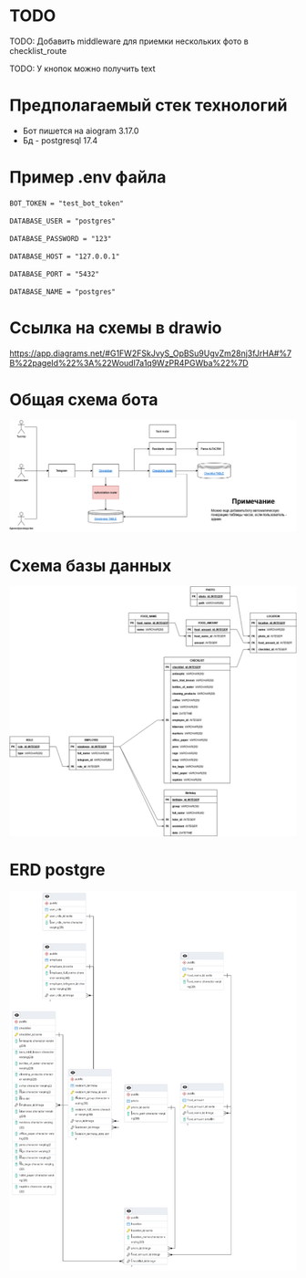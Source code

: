 # TODO

TODO: Добавить middleware для приемки нескольких фото в checklist_route

TODO: У кнопок можно получить text

# Предполагаемый стек технологий
* Бот пишется на aiogram 3.17.0
* Бд - postgresql 17.4

# Пример .env файла

`BOT_TOKEN = "test_bot_token"`

`DATABASE_USER = "postgres"`

`DATABASE_PASSWORD = "123"`

`DATABASE_HOST = "127.0.0.1"`

`DATABASE_PORT = "5432"`

`DATABASE_NAME = "postgres"`

# Ссылка на схемы в drawio
https://app.diagrams.net/#G1FW2FSkJvyS_OpBSu9UgvZm28nj3fJrHA#%7B%22pageId%22%3A%22Woudl7a1q9WzPR4PGWba%22%7D

# Общая схема бота
![Общая схема бота](/docs/KO_bot-Preview.drawio.png)

# Схема базы данных
![Схема базы данных](/docs/KO_bot-DB.drawio.png)

# ERD postgre
![Схема базы данных в pgAdmin4](/docs/ERD_postgres.png)
